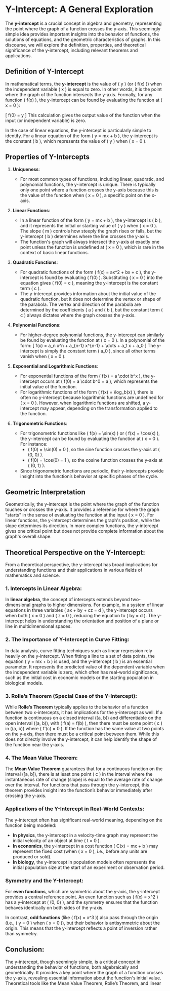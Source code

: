 # Y-Intercept: A General Exploration

The **y-intercept** is a crucial concept in algebra and geometry, representing the point where the graph of a function crosses the y-axis. This seemingly simple idea provides important insights into the behavior of functions, the solutions of equations, and the geometric characteristics of graphs. In this discourse, we will explore the definition, properties, and theoretical significance of the y-intercept, including relevant theorems and applications.

## **Definition of Y-Intercept**
In mathematical terms, the **y-intercept** is the value of \( y \) (or \( f(x) \)) when the independent variable \( x \) is equal to zero. In other words, it is the point where the graph of the function intersects the y-axis. Formally, for any function \( f(x) \), the y-intercept can be found by evaluating the function at \( x = 0 \):

\[
f(0) = y
\]
This calculation gives the output value of the function when the input (or independent variable) is zero. 

In the case of linear equations, the y-intercept is particularly simple to identify. For a linear equation of the form \( y = mx + b \), the y-intercept is the constant \( b \), which represents the value of \( y \) when \( x = 0 \).

## **Properties of Y-Intercepts**

1. **Uniqueness**:
   - For most common types of functions, including linear, quadratic, and polynomial functions, the y-intercept is unique. There is typically only one point where a function crosses the y-axis because this is the value of the function when \( x = 0 \), a specific point on the x-axis.

2. **Linear Functions**:
   - In a linear function of the form \( y = mx + b \), the y-intercept is \( b \), and it represents the initial or starting value of \( y \) when \( x = 0 \). The slope \( m \) controls how steeply the graph rises or falls, but the y-intercept \( b \) determines where the line crosses the y-axis.
   - The function's graph will always intersect the y-axis at exactly one point unless the function is undefined at \( x = 0 \), which is rare in the context of basic linear functions.

3. **Quadratic Functions**:
   - For quadratic functions of the form \( f(x) = ax^2 + bx + c \), the y-intercept is found by evaluating \( f(0) \). Substituting \( x = 0 \) into the equation gives \( f(0) = c \), meaning the y-intercept is the constant term \( c \).
   - The y-intercept provides information about the initial value of the quadratic function, but it does not determine the vertex or shape of the parabola. The vertex and direction of the parabola are determined by the coefficients \( a \) and \( b \), but the constant term \( c \) always dictates where the graph crosses the y-axis.

4. **Polynomial Functions**:
   - For higher-degree polynomial functions, the y-intercept can similarly be found by evaluating the function at \( x = 0 \). In a polynomial of the form:
   \[
   f(x) = a_n x^n + a_{n-1} x^{n-1} + \dots + a_1 x + a_0
   \]
   The y-intercept is simply the constant term \( a_0 \), since all other terms vanish when \( x = 0 \).

5. **Exponential and Logarithmic Functions**:
   - For exponential functions of the form \( f(x) = a \cdot b^x \), the y-intercept occurs at \( f(0) = a \cdot b^0 = a \), which represents the initial value of the function.
   - For logarithmic functions of the form \( f(x) = \log_b(x) \), there is often no y-intercept because logarithmic functions are undefined for \( x = 0 \). However, when logarithmic functions are shifted, a y-intercept may appear, depending on the transformation applied to the function.

6. **Trigonometric Functions**:
   - For trigonometric functions like \( f(x) = \sin(x) \) or \( f(x) = \cos(x) \), the y-intercept can be found by evaluating the function at \( x = 0 \). For instance:
     - \( f(0) = \sin(0) = 0 \), so the sine function crosses the y-axis at \( (0, 0) \).
     - \( f(0) = \cos(0) = 1 \), so the cosine function crosses the y-axis at \( (0, 1) \).
   - Since trigonometric functions are periodic, their y-intercepts provide insight into the function’s behavior at specific phases of the cycle.

## **Geometric Interpretation**
Geometrically, the y-intercept is the point where the graph of the function touches or crosses the y-axis. It provides a reference for where the graph "starts" in the sense of evaluating the function at the input \( x = 0 \). For linear functions, the y-intercept determines the graph's position, while the slope determines its direction. In more complex functions, the y-intercept gives one critical point but does not provide complete information about the graph's overall shape.

## **Theoretical Perspective on the Y-Intercept:**
From a theoretical perspective, the y-intercept has broad implications for understanding functions and their applications in various fields of mathematics and science.

### **1. Intercepts in Linear Algebra**:
In **linear algebra**, the concept of intercepts extends beyond two-dimensional graphs to higher dimensions. For example, in a system of linear equations in three variables \( ax + by + cz = d \), the y-intercept occurs when both \( x = 0 \) and \( z = 0 \), reducing the equation to \( by = d \). The y-intercept helps in understanding the orientation and position of a plane or line in multidimensional spaces.

### **2. The Importance of Y-Intercept in Curve Fitting**:
In data analysis, curve fitting techniques such as linear regression rely heavily on the y-intercept. When fitting a line to a set of data points, the equation \( y = mx + b \) is used, and the y-intercept \( b \) is an essential parameter. It represents the predicted value of the dependent variable when the independent variable is zero, which often has real-world significance, such as the initial cost in economic models or the starting population in biological models.

### **3. Rolle’s Theorem (Special Case of the Y-Intercept)**:
While **Rolle’s Theorem** typically applies to the behavior of a function between two x-intercepts, it has implications for the y-intercept as well. If a function is continuous on a closed interval \([a, b]\) and differentiable on the open interval \((a, b)\), with \( f(a) = f(b) \), then there must be some point \( c \) in \((a, b)\) where \( f'(c) = 0 \). If the function has the same value at two points on the y-axis, then there must be a critical point between them. While this does not directly involve the y-intercept, it can help identify the shape of the function near the y-axis.

### **4. The Mean Value Theorem**:
The **Mean Value Theorem** guarantees that for a continuous function on the interval \([a, b]\), there is at least one point \( c \) in the interval where the instantaneous rate of change (slope) is equal to the average rate of change over the interval. For functions that pass through the y-intercept, this theorem provides insight into the function’s behavior immediately after crossing the y-axis.

### **Applications of the Y-Intercept in Real-World Contexts**:
The y-intercept often has significant real-world meaning, depending on the function being modeled:
   - **In physics**, the y-intercept in a velocity-time graph may represent the initial velocity of an object at time \( t = 0 \).
   - **In economics**, the y-intercept in a cost function \( C(x) = mx + b \) may represent the fixed cost (when \( x = 0 \), i.e., before any units are produced or sold).
   - **In biology**, the y-intercept in population models often represents the initial population size at the start of an experiment or observation period.

### **Symmetry and the Y-Intercept**:
For **even functions**, which are symmetric about the y-axis, the y-intercept provides a central reference point. An even function such as \( f(x) = x^2 \) has a y-intercept at \( (0, 0) \), and the symmetry ensures that the function behaves identically on both sides of the y-axis.

In contrast, **odd functions** (like \( f(x) = x^3 \)) also pass through the origin (i.e., \( y = 0 \) when \( x = 0 \)), but their behavior is antisymmetric about the origin. This means that the y-intercept reflects a point of inversion rather than symmetry.

## Conclusion:
The y-intercept, though seemingly simple, is a critical concept in understanding the behavior of functions, both algebraically and geometrically. It provides a key point where the graph of a function crosses the y-axis, revealing essential information about the function's initial value. Theoretical tools like the Mean Value Theorem, Rolle’s Theorem, and linear